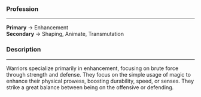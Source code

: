 ### Profession  
---  
**Primary** -> Enhancement  
**Secondary** -> Shaping, Animate, Transmutation  
  
### Description  
---  
Warriors specialize primarily in enhancement, focusing on brute force through strength and defense. They focus on the simple usage of magic to enhance their physical prowess, boosting durability, speed, or senses. They strike a great balance between being on the offensive or defending.
